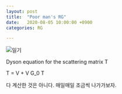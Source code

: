 ```yaml
---
layout: post
title:  "Poor man's RG"
date:   2020-08-05 10:00:00 +0900
categories: RG

---
```



![일기]({{site.baseurl}}/images/2020-08-05.png)


Dyson equation for the scattering matrix T

T = V + V G_0 T


다 계산한 것은 아니다. 매일매일 조금씩 나가가보자. 